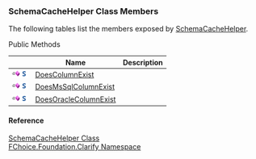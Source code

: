 ﻿### SchemaCacheHelper Class Members

The following tables list the members exposed by [SchemaCacheHelper](fcSDK~FChoice.Foundation.Clarify.SchemaCacheHelper.md).

Public Methods

|   | Name | Description |
| --- | --- | --- |
| ![Public Method](dotnetimages/publicMethod.png)![static (Shared in Visual Basic)](dotnetimages/static.png) | [DoesColumnExist](fcSDK~FChoice.Foundation.Clarify.SchemaCacheHelper~DoesColumnExist.md) |   |
| ![Public Method](dotnetimages/publicMethod.png)![static (Shared in Visual Basic)](dotnetimages/static.png) | [DoesMsSqlColumnExist](fcSDK~FChoice.Foundation.Clarify.SchemaCacheHelper~DoesMsSqlColumnExist.md) |   |
| ![Public Method](dotnetimages/publicMethod.png)![static (Shared in Visual Basic)](dotnetimages/static.png) | [DoesOracleColumnExist](fcSDK~FChoice.Foundation.Clarify.SchemaCacheHelper~DoesOracleColumnExist.md) |   |





#### Reference

[SchemaCacheHelper Class](fcSDK~FChoice.Foundation.Clarify.SchemaCacheHelper.md)  
[FChoice.Foundation.Clarify Namespace](fcSDK~FChoice.Foundation.Clarify_namespace.md)